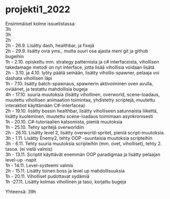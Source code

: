 ﻿# projekti1_2022

Ensimmäiset kolme issuelistassa: <br>3h <br>3h <br>2h <br>2h - 26.9. Lisätty dash, healthbar, ja fixejä <br>2h - 29.9. lisätty ovia yms., mutta suuri osa ajasta meni git ja github bugeihin <br>1h - 2.10. opiskeltu mm. strategy patternista ja c# interfaceista, vihollisen takedamage metodi on nyt interface, jotta lisää vihollisia voidaan lisätä <br>2h - 3.10. ja 4.10. lyöty päätä seinään, lisätty vihollis-spawner, pelaaja voi dashata vihollisen läpi <br>1h - 7.10. lisätty batch-spawnaus, spawnerin aktivoiminen oven avulla, oviäänet, ja testattu mahdollisia bugeja<br>4h - 17.10. suuria muutoksia (lisätty vihollinen, overworld, scene-loadaus, muutettu vihollisen animaation toimintaa, yhdistetty scriptejä, muutettu interaktiot käyttämään C#-interfacea)<br>2h - 19.10. lisätty bossin healthbar, lisätty viholliseen satunnaista liikettä, lisätty kuoleminen, muutettu scene-loadaus toimimaan asynkronisesti<br>1h - 20.10. C#-tutoriaalien katsomista, pieniä muutoksia<br>1h - 25.10. Tehty spritejä overworldiin<br>2h - 26.10. Lisätty level 2, lisätty overworld-spritet, pieniä script-muutoksia.<br>3h - 1.11. Lisätty Enemy2, tehty OOP -suuntaisia muutoksia scripteihin<br>3h - 6.11. Tehty suuria muutoksia scripteihin (mm. ovet, viholliset), tehty 2. tasoa. (ei vielä valmis)<br>3h - 13.11. Scriptit käyttävät enemmän OOP paradigmaa ja lisätty pelaajan level-up -napit<br>1h - 14.11. Level-systeemi valmis<br>2h - 15.11. Lisätty toinen boss ja level up mahdollisuuksia<br>1h - 20.11. Viholliset pudottavat sydämiä<br>1h -27.11. Lisätty kolmas vihollinen ja taso, korjattu bugeja

Yhteensä: 39h
